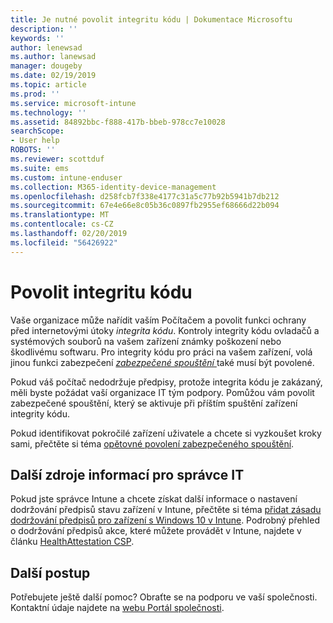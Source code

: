 ```yaml
---
title: Je nutné povolit integritu kódu | Dokumentace Microsoftu
description: ''
keywords: ''
author: lenewsad
ms.author: lanewsad
manager: dougeby
ms.date: 02/19/2019
ms.topic: article
ms.prod: ''
ms.service: microsoft-intune
ms.technology: ''
ms.assetid: 84892bbc-f888-417b-bbeb-978cc7e10028
searchScope:
- User help
ROBOTS: ''
ms.reviewer: scottduf
ms.suite: ems
ms.custom: intune-enduser
ms.collection: M365-identity-device-management
ms.openlocfilehash: d258fcb7f338e4177c31a5c77b92b5941b7db212
ms.sourcegitcommit: 67e4e66e8c05b36c0897fb2955ef68666d22b094
ms.translationtype: MT
ms.contentlocale: cs-CZ
ms.lasthandoff: 02/20/2019
ms.locfileid: "56426922"
---
```

# <a name="enable-code-integrity"></a>Povolit integritu kódu

Vaše organizace může nařídit vaším Počítačem a povolit funkci ochrany před internetovými útoky *integrita kódu*. Kontroly integrity kódu ovladačů a systémových souborů na vašem zařízení známky poškození nebo škodlivému softwaru. Pro integrity kódu pro práci na vašem zařízení, volá jinou funkci zabezpečení [ *zabezpečené spouštění* ](https://docs.microsoft.com/windows/security/information-protection/secure-the-windows-10-boot-process#secure-boot) také musí být povolené. 

Pokud váš počítač nedodržuje předpisy, protože integrita kódu je zakázaný, měli byste požádat vaší organizace IT tým podpory. Pomůžou vám povolit zabezpečené spouštění, který se aktivuje při příštím spuštění zařízení integrity kódu. 

Pokud identifikovat pokročilé zařízení uživatele a chcete si vyzkoušet kroky sami, přečtěte si téma [opětovné povolení zabezpečeného spouštění](https://docs.microsoft.com/windows-hardware/manufacture/desktop/disabling-secure-boot#re-enable-secure-boot).

## <a name="additional-resources-for-it-administrators"></a>Další zdroje informací pro správce IT  
Pokud jste správce Intune a chcete získat další informace o nastavení dodržování předpisů stavu zařízení v Intune, přečtěte si téma [přidat zásadu dodržování předpisů pro zařízení s Windows 10 v Intune](https://docs.microsoft.com/intune/compliance-policy-create-windows#windows-10-and-later-policy-settings). Podrobný přehled o dodržování předpisů akce, které můžete provádět v Intune, najdete v článku [HealthAttestation CSP](https://docs.microsoft.com/windows/client-management/mdm/healthattestation-csp#a-href-idtake-policy-actionastep-8-take-appropriate-policy-action-based-on-evaluation-results).  

## <a name="next-steps"></a>Další postup  
Potřebujete ještě další pomoc? Obraťte se na podporu ve vaší společnosti. Kontaktní údaje najdete na [webu Portál společnosti](https://go.microsoft.com/fwlink/?linkid=2010980).

